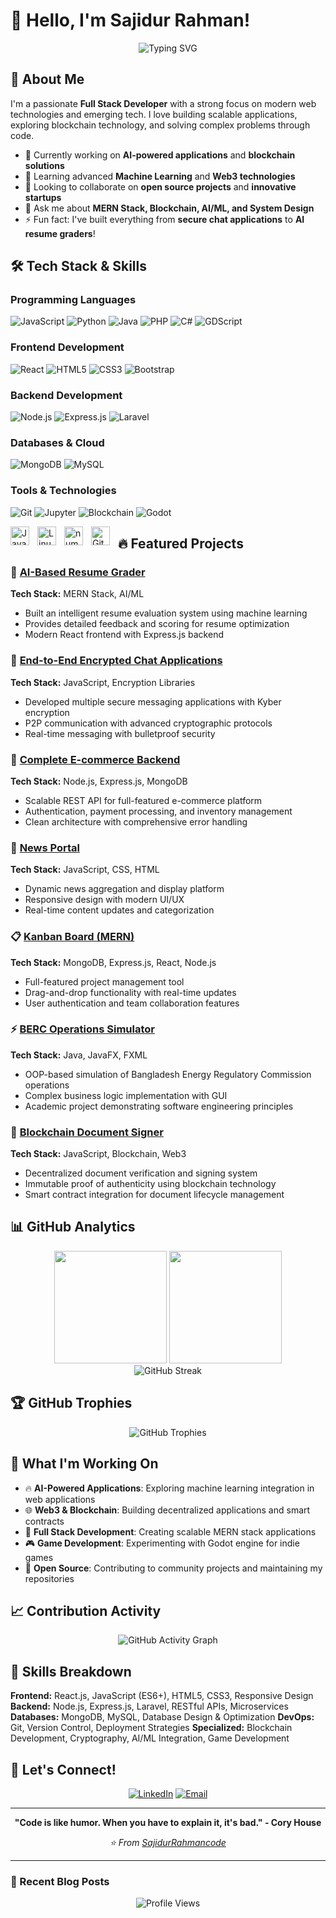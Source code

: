 # 👋 Hello, I'm Sajidur Rahman!

<div align="center">
  <img src="https://readme-typing-svg.herokuapp.com?font=Fira+Code&pause=1000&color=2E9EF7&width=435&lines=Full+Stack+Developer;MERN+Stack+Developer;Blockchain++Enthusiast;Problem+Solver;AI+%26+ML+Explorer" alt="Typing SVG" />
</div>

## 🚀 About Me

I'm a passionate **Full Stack Developer** with a strong focus on modern web technologies and emerging tech. I love building scalable applications, exploring blockchain technology, and solving complex problems through code.

- 🔭 Currently working on **AI-powered applications** and **blockchain solutions**
- 🌱 Learning advanced **Machine Learning** and **Web3 technologies**
- 👯 Looking to collaborate on **open source projects** and **innovative startups**
- 💬 Ask me about **MERN Stack, Blockchain, AI/ML, and System Design**
- ⚡ Fun fact: I've built everything from **secure chat applications** to **AI resume graders**!

## 🛠️ Tech Stack & Skills

### Programming Languages
![JavaScript](https://img.shields.io/badge/-JavaScript-F7DF1E?style=flat-square&logo=javascript&logoColor=black)
![Python](https://img.shields.io/badge/-Python-3776AB?style=flat-square&logo=python&logoColor=white)
![Java](https://img.shields.io/badge/-Java-007396?style=flat-square&logo=java&logoColor=white)
![PHP](https://img.shields.io/badge/-PHP-777BB4?style=flat-square&logo=php&logoColor=white)
![C#](https://img.shields.io/badge/-C%23-239120?style=flat-square&logo=c-sharp&logoColor=white)
![GDScript](https://img.shields.io/badge/-GDScript-478CBF?style=flat-square&logo=godot-engine&logoColor=white)

### Frontend Development
![React](https://img.shields.io/badge/-React-61DAFB?style=flat-square&logo=react&logoColor=black)
![HTML5](https://img.shields.io/badge/-HTML5-E34F26?style=flat-square&logo=html5&logoColor=white)
![CSS3](https://img.shields.io/badge/-CSS3-1572B6?style=flat-square&logo=css3&logoColor=white)
![Bootstrap](https://img.shields.io/badge/-Bootstrap-7952B3?style=flat-square&logo=bootstrap&logoColor=white)

### Backend Development
![Node.js](https://img.shields.io/badge/-Node.js-339933?style=flat-square&logo=node.js&logoColor=white)
![Express.js](https://img.shields.io/badge/-Express.js-000000?style=flat-square&logo=express&logoColor=white)
![Laravel](https://img.shields.io/badge/-Laravel-FF2D20?style=flat-square&logo=laravel&logoColor=white)

### Databases & Cloud
![MongoDB](https://img.shields.io/badge/-MongoDB-47A248?style=flat-square&logo=mongodb&logoColor=white)
![MySQL](https://img.shields.io/badge/-MySQL-4479A1?style=flat-square&logo=mysql&logoColor=white)

### Tools & Technologies
![Git](https://img.shields.io/badge/-Git-F05032?style=flat-square&logo=git&logoColor=white)
![Jupyter](https://img.shields.io/badge/-Jupyter-F37626?style=flat-square&logo=jupyter&logoColor=white)
![Blockchain](https://img.shields.io/badge/-Blockchain-121D33?style=flat-square&logo=blockchain-dot-com&logoColor=white)
![Godot](https://img.shields.io/badge/-Godot-478CBF?style=flat-square&logo=godot-engine&logoColor=white)

<img align="left" alt="Java" width="30px" style="padding-right:10px;" src="https://cdn.jsdelivr.net/gh/devicons/devicon/icons/java/java-original.svg"/>
<img align="left" alt="Linux" width="30px" style="padding-right:10px;" src="https://cdn.jsdelivr.net/gh/devicons/devicon/icons/linux/linux-original.svg" />
<img align="left" alt="numpy" width="30px" style="padding-right:10px;" src="https://cdn.jsdelivr.net/gh/devicons/devicon@latest/icons/numpy/numpy-original-wordmark.svg" />    
<img align="left" alt="GitHub" width="30px" style="padding-right:10px;" src="https://cdn.jsdelivr.net/gh/devicons/devicon/icons/github/github-original.svg" />

## 🔥 Featured Projects

### 🤖 [AI-Based Resume Grader](https://github.com/SajidurRahmancode/AI-Based-Resume-Grader-using-MERN)
**Tech Stack:** MERN Stack, AI/ML
- Built an intelligent resume evaluation system using machine learning
- Provides detailed feedback and scoring for resume optimization
- Modern React frontend with Express.js backend

### 🔐 [End-to-End Encrypted Chat Applications](https://github.com/SajidurRahmancode/End-to-End-encrypted-Chat)
**Tech Stack:** JavaScript, Encryption Libraries
- Developed multiple secure messaging applications with Kyber encryption
- P2P communication with advanced cryptographic protocols
- Real-time messaging with bulletproof security

### 🏢 [Complete E-commerce Backend](https://github.com/SajidurRahmancode/Complete-E-commerce-project-Backend)
**Tech Stack:** Node.js, Express.js, MongoDB
- Scalable REST API for full-featured e-commerce platform
- Authentication, payment processing, and inventory management
- Clean architecture with comprehensive error handling

### 📰 [News Portal](https://github.com/SajidurRahmancode/News-Portal-Public)
**Tech Stack:** JavaScript, CSS, HTML
- Dynamic news aggregation and display platform
- Responsive design with modern UI/UX
- Real-time content updates and categorization

### 📋 [Kanban Board (MERN)](https://github.com/SajidurRahmancode/Kanban-board-Using-Mern)
**Tech Stack:** MongoDB, Express.js, React, Node.js
- Full-featured project management tool
- Drag-and-drop functionality with real-time updates
- User authentication and team collaboration features

### ⚡ [BERC Operations Simulator](https://github.com/SajidurRahmancode/Simulating-operations-of-BERC-using-Java-and-fxml)
**Tech Stack:** Java, JavaFX, FXML
- OOP-based simulation of Bangladesh Energy Regulatory Commission operations
- Complex business logic implementation with GUI
- Academic project demonstrating software engineering principles

### 🔗 [Blockchain Document Signer](https://github.com/SajidurRahmancode/Blockchain-based-document-signer)
**Tech Stack:** JavaScript, Blockchain, Web3
- Decentralized document verification and signing system
- Immutable proof of authenticity using blockchain technology
- Smart contract integration for document lifecycle management

## 📊 GitHub Analytics

<div align="center">
  <img height="180em" src="https://github-readme-stats.vercel.app/api?username=SajidurRahmancode&show_icons=true&theme=tokyonight&include_all_commits=true&count_private=true"/>
  <img height="180em" src="https://github-readme-stats.vercel.app/api/top-langs/?username=SajidurRahmancode&layout=compact&langs_count=8&theme=tokyonight"/>
</div>

<div align="center">
  <img src="https://github-readme-streak-stats.herokuapp.com/?user=SajidurRahmancode&theme=tokyonight" alt="GitHub Streak" />
</div>

## 🏆 GitHub Trophies
<div align="center">
  <img src="https://github-profile-trophy.vercel.app/?username=SajidurRahmancode&theme=tokyonight&no-frame=false&no-bg=false&margin-w=4" alt="GitHub Trophies" />
</div>

## 💼 What I'm Working On

- 🔥 **AI-Powered Applications**: Exploring machine learning integration in web applications
- 🌐 **Web3 & Blockchain**: Building decentralized applications and smart contracts
- 📱 **Full Stack Development**: Creating scalable MERN stack applications
- 🎮 **Game Development**: Experimenting with Godot engine for indie games
- 🚀 **Open Source**: Contributing to community projects and maintaining my repositories

## 📈 Contribution Activity

<div align="center">
  <img src="https://github-readme-activity-graph.vercel.app/graph?username=SajidurRahmancode&theme=tokyo-night" alt="GitHub Activity Graph" />
</div>

## 🎯 Skills Breakdown

**Frontend:** React.js, JavaScript (ES6+), HTML5, CSS3, Responsive Design
**Backend:** Node.js, Express.js, Laravel, RESTful APIs, Microservices
**Databases:** MongoDB, MySQL, Database Design & Optimization
**DevOps:** Git, Version Control, Deployment Strategies
**Specialized:** Blockchain Development, Cryptography, AI/ML Integration, Game Development

## 🤝 Let's Connect!

<div align="center">
  
[![LinkedIn](https://img.shields.io/badge/-LinkedIn-0077B5?style=for-the-badge&logo=linkedin&logoColor=white)](https://www.linkedin.com/in/iamsajidur/)
[![Email](https://img.shields.io/badge/-Email-D14836?style=for-the-badge&logo=gmail&logoColor=white)](mailto:sajidurrahman172@gmail.com)

</div>

---

<div align="center">
  
**"Code is like humor. When you have to explain it, it's bad." - Cory House**

*⭐ From [SajidurRahmancode](https://github.com/SajidurRahmancode)*

</div>

---

### 📝 Recent Blog Posts
<!-- BLOG-POST-LIST:START -->
<!-- BLOG-POST-LIST:END -->

<div align="center">
  <img src="https://komarev.com/ghpvc/?username=SajidurRahmancode&color=blueviolet&style=flat-square&label=Profile+Views" alt="Profile Views" />
</div>

